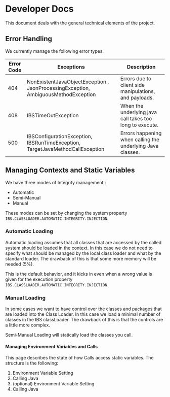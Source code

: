 # Developer Docs
This document deals with the general technical elements of the project.

## Error Handling
We currently manage the following error types.

| Error Code | Exceptions                                                                         | Description                                                |
|------------|------------------------------------------------------------------------------------|------------------------------------------------------------|
| 404        | NonExistentJavaObjectException , JsonProcessingException, AmbiguousMethodException | Errors due to client side manipulations, and payloads.     |
| 408        | IBSTimeOutException                                                                | When the underlying java call takes too long to execute.   |
| 500        | IBSConfigurationException, IBSRunTimeException, TargetJavaMethodCallException      | Errors happening when calling the underlying Java classes. |

## Managing Contexts and Static Variables
We have three modes of Integrity management :
* Automatic
* Semi-Manual
* Manual

These modes can be set by changing the system property `IBS.CLASSLOADER.AUTOMATIC.INTEGRITY.INJECTION`.

### Automatic Loading
Automatic loading assumes that all classes that are accessed by the called system should be loaded in the context. In this case we do not need to specify what should be managed by the local class loader and what by the standard loader. The drawback of this is that some more memory will be needed (5%).

This is the default behavior, and it kicks in even when a wrong value is given for the execution property `IBS.CLASSLOADER.AUTOMATIC.INTEGRITY.INJECTION`.

### Manual Loading
In some cases we want to have control over the classes and packages that are loaded into the Class Loader. In this case we load a minimal number of classes in the IBS classLoader. The drawback of this is that the controls are a little more complex.

Semi-Manual Loading will statically load the classes you call.

#### Managing Environment Variables and Calls
This page describes the state of how Calls access static variables. The structure is the following:
1. Environment Variable Setting
2. Calling Java
3. (optional) Environment Variable Setting
4. Calling Java